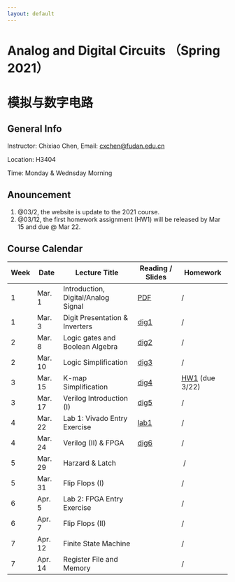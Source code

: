 ```yaml
---
layout: default
---
```


# Analog and Digital Circuits （Spring 2021）
# 模拟与数字电路

## General Info

Instructor: Chixiao Chen, 
Email: cxchen@fudan.edu.cn

Location: H3404

Time: Monday & Wednsday Morning


## Anouncement
1. @03/2, the website is update to the 2021 course.
2. @03/12, the first homework assignment (HW1) will be released by Mar 15 and due @ Mar 22.

## Course Calendar

 Week | Date | Lecture Title | Reading / Slides | Homework|
 ---- |  ---- |-----|-----|----|
1| Mar. 1 | Introduction, Digital/Analog Signal | [PDF](./cktlec01.pdf)  | / |
1| Mar. 3 | Digit Presentation & Inverters | [dig1](./cktlec02.pdf)  | / |
2| Mar. 8 | Logic gates and Boolean Algebra | [dig2](./cktlec03.pdf)  | / |
2| Mar. 10 | Logic Simplification | [dig3](./cktlec04.pdf)  | / |
3| Mar. 15 | K-map Simplification | [dig4](./cktlec05.pdf)  | [HW1](./hw1_2021.pdf) (due 3/22) |
3| Mar. 17 | Verilog Introduction (I) | [dig5](./cktlec06.pdf) | / |
4| Mar. 22 | Lab 1: Vivado Entry Exercise | [lab1](./cktlab01.pdf)| / |
4| Mar. 24 | Verilog (II) & FPGA | [dig6](./cktlec07.pdf) | / |
5| Mar. 29 | Harzard & Latch| | / |
5| Mar. 31 | Flip Flops (I) | | / |
6| Apr. 5  | Lab 2: FPGA Entry Exercise| | / |
6| Apr. 7  | Flip Flops (II)| | / |
7| Apr. 12  | Finite State Machine | | / |
7| Apr. 14  | Register File and Memory| | / |
